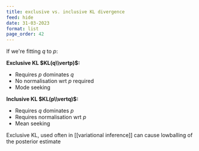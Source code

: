 ```yaml
---
title: exclusive vs. inclusive KL divergence
feed: hide
date: 31-03-2023
format: list
page_order: 42
---
```



If we're fitting $q$ to $p$:

**Exclusive KL $KL(q\\vertp)$:**
- Requires $p$ dominates $q$
- No normalisation wrt $p$ required
- Mode seeking

**Inclusive KL $KL(p\\vertq)$:**
- Requires $q$ dominates $p$
- Requires normalisation wrt $p$
- Mean seeking

Exclusive KL, used often in [[variational inference]] can cause lowballing of the posterior estimate